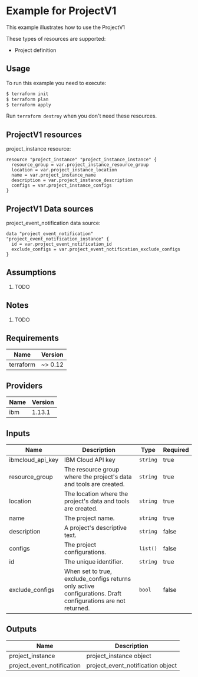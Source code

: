 # Example for ProjectV1

This example illustrates how to use the ProjectV1

These types of resources are supported:

* Project definition

## Usage

To run this example you need to execute:

```bash
$ terraform init
$ terraform plan
$ terraform apply
```

Run `terraform destroy` when you don't need these resources.


## ProjectV1 resources

project_instance resource:

```hcl
resource "project_instance" "project_instance_instance" {
  resource_group = var.project_instance_resource_group
  location = var.project_instance_location
  name = var.project_instance_name
  description = var.project_instance_description
  configs = var.project_instance_configs
}
```

## ProjectV1 Data sources

project_event_notification data source:

```hcl
data "project_event_notification" "project_event_notification_instance" {
  id = var.project_event_notification_id
  exclude_configs = var.project_event_notification_exclude_configs
}
```

## Assumptions

1. TODO

## Notes

1. TODO

## Requirements

| Name | Version |
|------|---------|
| terraform | ~> 0.12 |

## Providers

| Name | Version |
|------|---------|
| ibm | 1.13.1 |

## Inputs

| Name | Description | Type | Required |
|------|-------------|------|---------|
| ibmcloud\_api\_key | IBM Cloud API key | `string` | true |
| resource_group | The resource group where the project's data and tools are created. | `string` | true |
| location | The location where the project's data and tools are created. | `string` | true |
| name | The project name. | `string` | true |
| description | A project's descriptive text. | `string` | false |
| configs | The project configurations. | `list()` | false |
| id | The unique identifier. | `string` | true |
| exclude_configs | When set to true, exclude_configs returns only active configurations. Draft configurations are not returned. | `bool` | false |

## Outputs

| Name | Description |
|------|-------------|
| project_instance | project_instance object |
| project_event_notification | project_event_notification object |
